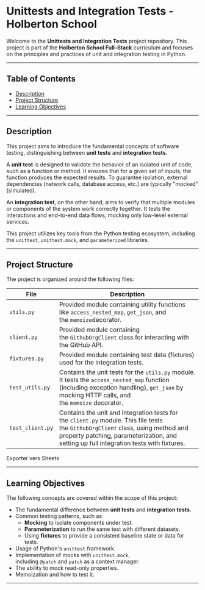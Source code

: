 # Unittests and Integration Tests - Holberton School

Welcome to the **Unittests and Integration Tests** project repository. This project is part of the **Holberton School Full-Stack** curriculum and focuses on the principles and practices of unit and integration testing in Python.

---

## Table of Contents

- [Description](#description)
- [Project Structure](#project-structure)
- [Learning Objectives](#learning-objectives)

---

## Description

This project aims to introduce the fundamental concepts of software testing, distinguishing between **unit tests** and **integration tests**.

A **unit test** is designed to validate the behavior of an isolated unit of code, such as a function or method. It ensures that for a given set of inputs, the function produces the expected results. To guarantee isolation, external dependencies (network calls, database access, etc.) are typically "mocked" (simulated).

An **integration test**, on the other hand, aims to verify that multiple modules or components of the system work correctly together. It tests the interactions and end-to-end data flows, mocking only low-level external services.

This project utilizes key tools from the Python testing ecosystem, including the `unittest`, `unittest.mock`, and `parameterized` libraries.

---

## Project Structure

The project is organized around the following files:

|File|Description|
|---|---|
|`utils.py`|Provided module containing utility functions like `access_nested_map`, `get_json`, and the `memoize`decorator.|
|`client.py`|Provided module containing the `GithubOrgClient` class for interacting with the GitHub API.|
|`fixtures.py`|Provided module containing test data (fixtures) used for the integration tests.|
|`test_utils.py`|Contains the unit tests for the `utils.py` module. It tests the `access_nested_map` function (including exception handling), `get_json` by mocking HTTP calls, and the `memoize` decorator.|
|`test_client.py`|Contains the unit and integration tests for the `client.py` module. This file tests the `GithubOrgClient` class, using method and property patching, parameterization, and setting up full integration tests with fixtures.|

Exporter vers Sheets

---

## Learning Objectives

The following concepts are covered within the scope of this project:

- The fundamental difference between **unit tests** and **integration tests**.
- Common testing patterns, such as:
  - **Mocking** to isolate components under test.
  - **Parameterization** to run the same test with different datasets.
  - Using **fixtures** to provide a consistent baseline state or data for tests.
- Usage of Python's `unittest` framework.
- Implementation of mocks with `unittest.mock`, including `@patch` and `patch` as a context manager.
- The ability to mock read-only properties.
- Memoization and how to test it.

---
